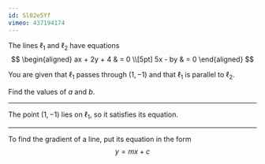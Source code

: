 ```yaml
---
id: Sl02e5Yf
vimeo: 437194174
---
```


The lines $\ell_1$ and $\ell_2$ have equations
$$
\begin{aligned}
ax + 2y + 4 & = 0 \\[5pt]
5x - by & = 0
\end{aligned}
$$

You are given that $\ell_1$ passes through $(1,-1)$ and that $\ell_1$ is parallel to $\ell_2.$

Find the values of $a$ and $b.$

---

The point $(1,-1)$ lies on $\ell_1$, so it satisfies its equation.

---

To find the gradient of a line, put its equation in the form
$$
y = mx + c
$$
